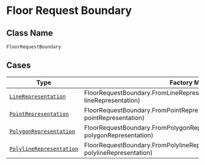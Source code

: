 
# Floor Request Boundary

## Class Name

`FloorRequestBoundary`

## Cases

| Type | Factory Method |
|  --- | --- |
| [`LineRepresentation`](../../../doc/models/line-representation.md) | FloorRequestBoundary.FromLineRepresentation(LineRepresentation lineRepresentation) |
| [`PointRepresentation`](../../../doc/models/point-representation.md) | FloorRequestBoundary.FromPointRepresentation(PointRepresentation pointRepresentation) |
| [`PolygonRepresentation`](../../../doc/models/polygon-representation.md) | FloorRequestBoundary.FromPolygonRepresentation(PolygonRepresentation polygonRepresentation) |
| [`PolylineRepresentation`](../../../doc/models/polyline-representation.md) | FloorRequestBoundary.FromPolylineRepresentation(PolylineRepresentation polylineRepresentation) |

